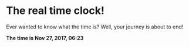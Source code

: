 # The real time clock!

Ever wanted to know what the time is? Well, your journey is about to end!

**The time is Nov 27, 2017, 06:23**